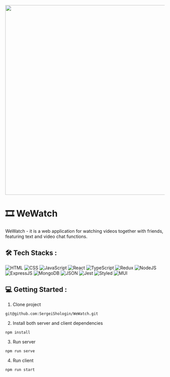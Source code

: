 <p align="center">
  <img width="600" src="https://github.com/SergeiShologin/WeWatch/assets/101599910/90ac0137-23a3-4c7c-bfc4-dfa66e136420" />
</p>

# :film_strip: WeWatch

WeWatch - it is a web application for watching videos together with friends, featuring text and video chat functions. 

## :hammer_and_wrench: Tech Stacks :
![HTML](https://img.shields.io/badge/HTML5-E34F26?style=for-the-badge&logo=html5&logoColor=white)
![CSS](https://img.shields.io/badge/CSS3-1572B6?style=for-the-badge&logo=css3&logoColor=white)
![JavaScript](https://img.shields.io/badge/JavaScript-F7DF1E?style=for-the-badge&logo=javascript&logoColor=black)
![React](https://img.shields.io/badge/react-%2320232a.svg?style=for-the-badge&logo=react&logoColor=%2361DAFB)
![TypeScript](https://img.shields.io/badge/TypeSctipt-316192?style=for-the-badge&logo=typescript&logoColor=white)
![Redux](https://img.shields.io/badge/Redux-593D88?style=for-the-badge&logo=redux&logoColor=white)
![NodeJS](https://img.shields.io/badge/node.js-6DA55F?style=for-the-badge&logo=node.js&logoColor=white)
![ExpressJS](https://img.shields.io/badge/Express.js-404D59?style=for-the-badge&logo=express)
![MongoDB](https://img.shields.io/badge/MongoDB-4EA94B?style=for-the-badge&logo=mongodb&logoColor=white)
![JSON](https://img.shields.io/badge/json%20web%20tokens-323330?style=for-the-badge&logo=json-web-tokens&logoColor=pink)
![Jest](https://img.shields.io/badge/Jest-323330?style=for-the-badge&logo=Jest&logoColor=white)
![Styled](https://img.shields.io/badge/styled--components-DB7093?style=for-the-badge&logo=styled-components&logoColor=white)
![MUI](https://img.shields.io/badge/Material--UI-0081CB?style=for-the-badge&logo=mui&logoColor=white)

## :computer: Getting Started :
1. Clone project
````
git@github.com:SergeiShologin/WeWatch.git
````
2. Install both server and client dependencies
````
npm install
````
3. Run server
````
npm run serve
````
4. Run client
````
npm run start
````
